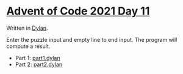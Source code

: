 # [Advent of Code 2021 Day 11](https://adventofcode.com/2021/day/11)

Written in [Dylan](https://en.wikipedia.org/wiki/Dylan_(programming_language)).

Enter the puzzle input and empty line to end input. The program will compute a result.

  * Part 1: [part1.dylan](part1.dylan)
  * Part 2: [part2.dylan](part2.dylan)
